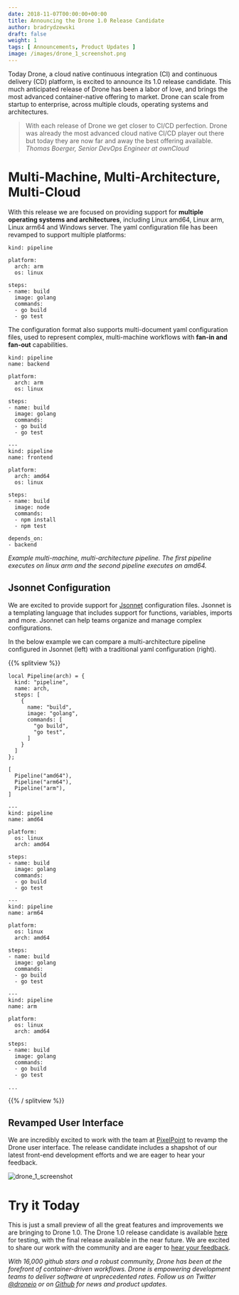 ```yaml
---
date: 2018-11-07T00:00:00+00:00
title: Announcing the Drone 1.0 Release Candidate
author: bradrydzewski
draft: false
weight: 1
tags: [ Announcements, Product Updates ]
image: /images/drone_1_screenshot.png
---
```


Today Drone, a cloud native continuous integration (CI) and continuous delivery (CD) platform, is excited to announce its 1.0 release candidate. This much anticipated release of Drone has been a labor of love, and brings the most advanced container-native offering to market. Drone can scale from startup to enterprise, across multiple clouds, operating systems and architectures.

>  With each release of Drone we get closer to CI/CD perfection. Drone was already the most advanced cloud native CI/CD player out there but today they are now far and away the best offering available. _Thomas Boerger, Senior DevOps Engineer at ownCloud_

# Multi-Machine, Multi-Architecture, Multi-Cloud

With this release we are focused on providing support for __multiple operating systems and architectures__, including Linux amd64, Linux arm, Linux arm64 and Windows server. The yaml configuration file has been revamped to support multiple platforms:

```
kind: pipeline

platform:
  arch: arm
  os: linux

steps:
- name: build
  image: golang
  commands:
  - go build
  - go test
```

The configuration format also supports multi-document yaml configuration files, used to represent complex, multi-machine workflows with __fan-in and fan-out__ capabilities.

```
kind: pipeline
name: backend

platform:
  arch: arm
  os: linux

steps:
- name: build
  image: golang
  commands:
  - go build
  - go test

---
kind: pipeline
name: frontend

platform:
  arch: amd64
  os: linux

steps:
- name: build
  image: node
  commands:
  - npm install
  - npm test

depends_on:
- backend
```

_Example multi-machine, multi-architecture pipeline. The first pipeline executes on linux arm and the second pipeline executes on amd64._

## Jsonnet Configuration

We are excited to provide support for [Jsonnet](https://jsonnet.org/) configuration files. Jsonnet is a templating language that includes support for functions, variables, imports and more. Jsonnet can help teams organize and manage complex configurations.

In the below example we can compare a multi-architecture pipeline configured in Jsonnet (left) with a traditional yaml configuration (right).

{{% splitview %}}
```
local Pipeline(arch) = {
  kind: "pipeline",
  name: arch,
  steps: [
    {
      name: "build",
      image: "golang",
      commands: [
        "go build",
        "go test",
      ]
    }
  ]
};

[
  Pipeline("amd64"),
  Pipeline("arm64"),
  Pipeline("arm"),
]
```

```
---
kind: pipeline
name: amd64

platform:
  os: linux
  arch: amd64

steps:
- name: build
  image: golang
  commands:
  - go build
  - go test

---
kind: pipeline
name: arm64

platform:
  os: linux
  arch: amd64

steps:
- name: build
  image: golang
  commands:
  - go build
  - go test

---
kind: pipeline
name: arm

platform:
  os: linux
  arch: amd64

steps:
- name: build
  image: golang
  commands:
  - go build
  - go test

...
```
{{% / splitview %}}

## Revamped User Interface

We are incredibly excited to work with the team at [PixelPoint](https://pixelpoint.io/) to revamp the Drone user interface. The release candidate includes a shapshot of our latest front-end development efforts and we are eager to hear your feedback.

![drone_1_screenshot](/images/drone_1_screenshot.png)

# Try it Today

This is just a small preview of all the great features and improvements we are bringing to Drone 1.0. The Drone 1.0 release candidate is available [here](https://readme.drone.io) for testing, with the final release available in the near future. We are excited to share our work with the community and are eager to [hear your feedback](https://discourse.drone.io).

_With 16,000 github stars and a robust community, Drone has been at the forefront of container-driven workflows. Drone is empowering development teams to deliver software at unprecedented rates. Follow us on Twitter [@droneio](https://twitter.com/droneio) or on [Github](https://github.com/drone) for news and product updates._
